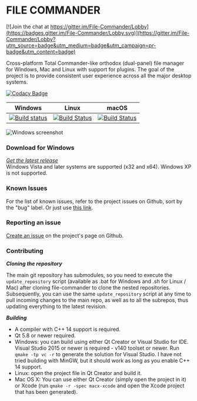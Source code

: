 # FILE COMMANDER

[![Join the chat at https://gitter.im/File-Commander/Lobby](https://badges.gitter.im/File-Commander/Lobby.svg)](https://gitter.im/File-Commander/Lobby?utm_source=badge&utm_medium=badge&utm_campaign=pr-badge&utm_content=badge)

   Cross-platform Total Commander-like orthodox (dual-panel) file manager for Windows, Mac and Linux with support for plugins. The goal of the project is to provide consistent user experience across all the major desktop systems. 

[![Codacy Badge](https://api.codacy.com/project/badge/Grade/aec457e63478460194c9ec2e351a6d23)](https://www.codacy.com/app/VioletGiraffe/file-commander?utm_source=github.com&amp;utm_medium=referral&amp;utm_content=VioletGiraffe/file-commander&amp;utm_campaign=Badge_Grade)

|Windows|Linux|macOS|
|---	|---	|---	|
|[![Build status](https://ci.appveyor.com/api/projects/status/0rdr7ordj8khnn8l?svg=true)](https://ci.appveyor.com/project/VioletGiraffe/file-commander)|[![Build Status](https://travis-ci.org/VioletGiraffe/file-commander.svg?branch=master)](https://travis-ci.org/VioletGiraffe/file-commander)|[![Build Status](https://travis-ci.org/VioletGiraffe/file-commander.svg?branch=master)](https://travis-ci.org/VioletGiraffe/file-commander)|


![Windows screenshot](/../gh-pages/screenshots/Windows/screenshot.png?raw=true)

### Download for Windows

*<a href="https://github.com/VioletGiraffe/file-commander/releases/latest">Get the latest release</a>*    
Windows Vista and later systems are supported (x32 and x64). Windows XP is not supported.

### Known Issues
For the list of known issues, refer to the project issues on Github, sort by the "bug" label. Or just use <a href="https://github.com/VioletGiraffe/file-commander/labels/bug">this link</a>.

### Reporting an issue
<a href="https://github.com/VioletGiraffe/file-commander/issues/new">Create an issue</a> on the project's page on Github.

### Contributing

***Cloning the repository***

   The main git repository has submodules, so you need to execute the `update_repository` script (available as .bat for Windows and .sh for Linux / Mac) after cloning file-commander to clone the nested repositories. Subsequently, you can use the same `update_repository` script at any time to pull incoming changes to the main repo, as well as to all the subrepos, thus updating everything to the latest revision.

***Building***

* A compiler with C++ 14 support is required.
* Qt 5.8 or newer required.
* Windows: you can build using either Qt Creator or Visual Studio for IDE. Visual Studio 2015 or newer is required - v140 toolset or newer. Run `qmake -tp vc -r` to generate the solution for Visual Studio. I have not tried building with MinGW, but it should work as long as you enable C++ 14 support.
* Linux: open the project file in Qt Creator and build it.
* Mac OS X: You can use either Qt Creator (simply open the project in it) or Xcode (run `qmake -r -spec macx-xcode` and open the Xcode project that has been generated).
